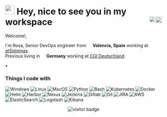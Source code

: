 <h1>
  <img src="https://emojis.slackmojis.com/emojis/images/1531849430/4246/blob-sunglasses.gif?1531849430" width="30"/> 
    Hey, nice to see you in my workspace 
  <a href="readme-spanish" > 
    <img src="https://image.flaticon.com/icons/svg/197/197593.svg" width="20" align="right" />
    <img src="https://img.shields.io/badge/Readme Lenguaje-Red.svg?style=flat" align="right" />
  </a>
</h1>

<div><p>Welcome!, </br>

I'm Rosa, Senior DevOps engineer from <img src="https://image.flaticon.com/icons/svg/197/197593.svg" width="13"/> <b>Valencia, Spain</b> working at <a href="https://www.atsistemas.com/en">atSistemas</a>. </br>
Previous living in <img src="https://image.flaticon.com/icons/svg/197/197571.svg" width="13"/> <b>Germany</b> working at <a href="https://www.de.cgi.com/de">CGI Deutschland</a>
</p></div>

•
<h3>Things I code with</h3>
<p>
  <img alt="Windows" src="https://img.shields.io/badge/-Windows-0078D6?style=flat-square&logo=windows&logoColor=white" />
  <img alt="Linux" src="https://img.shields.io/badge/-Linux-000000?style=flat-square&logo=linux&logoColor=white" />
  <img alt="MacOS" src="https://img.shields.io/badge/-MacOS-999999?style=flat-square&logo=apple&logoColor=white" />
  <img alt="Python" src="https://img.shields.io/badge/-Python-3776AB?style=flat-square&logo=python&logoColor=white" />
  <img alt="Bash" src="https://img.shields.io/badge/-Bash-4EAA25?style=flat-square&logo=gnu-bash&logoColor=white" />
  <img alt="Kubernetes" src="https://img.shields.io/badge/-Kubernetes-326CE5?style=flat-square&logo=Kubernetes&logoColor=white" />
  <img alt="Docker" src="https://img.shields.io/badge/-Docker-2496ED?style=flat-square&logo=Docker&logoColor=white" />
  <img alt="Helm" src="https://img.shields.io/badge/-Helm-277A9F?style=flat-square&logo=helm&logoColor=white" />
  <img alt="Harbor" src="https://img.shields.io/badge/-Harbor-4A00D8?style=flat-square&logo=Harbor&logoColor=white" />
  <img alt="Nexus" src="https://img.shields.io/badge/-Nexus-45b8d8?style=flat-square&logo=react&logoColor=white" />
  <img alt="Jenkins" src="https://img.shields.io/badge/-Jenkins-D24939?style=flat-square&logo=jenkins&logoColor=white" />
  <img alt="Gitlab" src="https://img.shields.io/badge/-Gitlab-FCA121?style=flat-square&logo=gitlab&logoColor=white" />
  <img alt="Git" src="https://img.shields.io/badge/-Git-F05032?style=flat-square&logo=git&logoColor=white" />
  <img alt="JIRA" src="https://img.shields.io/badge/-JIRA-0052CC?style=flat-square&logo=jira&logoColor=white" />
  <img alt="AWS" src="https://img.shields.io/badge/-AWS-232F3E?style=flat-square&logo=amazon-aws&logoColor=white" />
  <img alt="ElasticSearch" src="https://img.shields.io/badge/-ElasticSearch-19bcb1?style=flat-square&logo=elasticsearch&logoColor=white" />
  <img alt="Logstash" src="https://img.shields.io/badge/-Logstash-8a7200?style=flat-square&logo=logstash&logoColor=white" />
  <img alt="Kibana" src="https://img.shields.io/badge/-Kibana-ef4f9a?style=flat-square&logo=kibana&logoColor=white" />
</p>




<p  align="center">
<!--<img src="https://visitor-badge.glitch.me/badge?page_id=halfrost.halfrost" alt="visitor badge"/>-->
<img src="https://visitor-badge.laobi.icu/badge?page_id=roxcarpio.roxcarpio" alt="visitor badge"/>       
</p>


<!--
**roxcarpio/roxcarpio** is a ✨ _special_ ✨ repository because its `README.md` (this file) appears on your GitHub profile.

Here are some ideas to get you started:

- 🔭 I’m currently working on ...
- 🌱 I’m currently learning ...
- 👯 I’m looking to collaborate on ...
- 🤔 I’m looking for help with ...
- 💬 Ask me about ...
- 📫 How to reach me: ...
- 😄 Pronouns: ...
- ⚡ Fun fact: ...
-->

